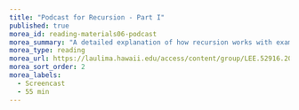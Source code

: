 ```yaml
---
title: "Podcast for Recursion - Part I"
published: true
morea_id: reading-materials06-podcast
morea_summary: "A detailed explanation of how recursion works with examples"
morea_type: reading
morea_url: https://laulima.hawaii.edu/access/content/group/LEE.52916.201430/Podcasts/ICS211_Session06_Recursion.mov
morea_sort_order: 2
morea_labels:
  - Screencast
  - 55 min
---
```


